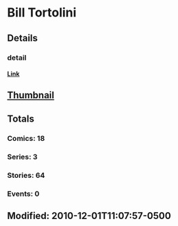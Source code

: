 # Bill  Tortolini 
## Details
### detail
#### [Link](http://marvel.com/comics/creators/5025/bill_tortolini?utm_campaign=apiRef&utm_source=225578a89fc76f3d20fbffda5d17a88d)
## [Thumbnail](http://i.annihil.us/u/prod/marvel/i/mg/c/20/4bb443ce950dd.jpg)
## Totals
### Comics: 18
### Series: 3
### Stories: 64
### Events: 0
## Modified: 2010-12-01T11:07:57-0500